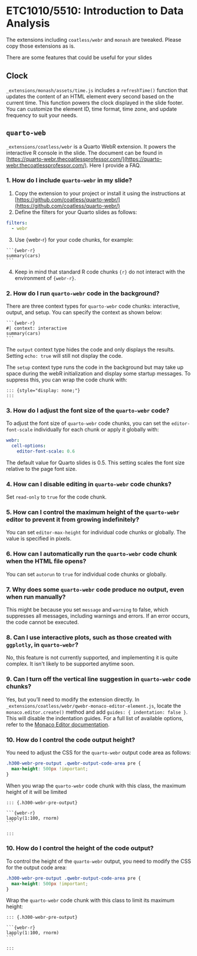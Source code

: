 # ETC1010/5510: Introduction to Data Analysis

The extensions including `coatless/webr` and `monash` are tweaked. Please copy those extensions as is.

There are some features that could be useful for your slides

## Clock

`_extensions/monash/assets/time.js` includes a `refreshTime()` function that updates the content of an HTML element every second based on the current time. This function powers the clock displayed in the slide footer. You can customize the element ID, time format, time zone, and update frequency to suit your needs.

## `quarto-web`

`_extensions/coatless/webr` is a Quarto WebR extension. It powers the interactive R console in the slide. The document can be found in [https://quarto-webr.thecoatlessprofessor.com/](https://quarto-webr.thecoatlessprofessor.com/). Here I provide a FAQ.

 ### 1. How do I include `quarto-webr` in my slide?

 1. Copy the extension to your project or install it using the instructions at [https://github.com/coatless/quarto-webr/](https://github.com/coatless/quarto-webr/)
 2. Define the filters for your Quarto slides as follows:
```yaml
filters: 
  - webr
```
3. Use {webr-r} for your code chunks, for example:

~~~
```{webr-r}
summary(cars)
```
~~~
4. Keep in mind that standard R code chunks `{r}` do not interact with the environment of `{webr-r}`.

### 2. How do I run `quarto-webr` code in the background?

There are three context types for `quarto-webr` code chunks: interactive, output, and setup. You can specify the context as shown below:

~~~
```{webr-r}
#| context: interactive
summary(cars)
```
~~~

The `output` context type hides the code and only displays the results. Setting `echo: true` will still not display the code.

The `setup` context type runs the code in the background but may take up space during the webR initialization and display some startup messages. To suppress this, you can wrap the code chunk with:

```
::: {style="display: none;"}
:::
```
### 3. How do I adjust the font size of the `quarto-webr` code?

To adjust the font size of `quarto-webr` code chunks, you can set the `editor-font-scale` individually for each chunk or apply it globally with:

```yaml
webr:
  cell-options:
    editor-font-scale: 0.6
```

The default value for Quarto slides is 0.5. This setting scales the font size relative to the page font size.

### 4. How can I disable editing in `quarto-webr` code chunks?

Set `read-only` to `true` for the code chunk.

### 5. How can I control the maximum height of the `quarto-webr` editor to prevent it from growing indefinitely? 

You can set `editor-max-height` for individual code chunks or globally. The value is specified in pixels.

### 6. How can I automatically run the `quarto-webr` code chunk when the HTML file opens?

You can set `autorun` to `true` for individual code chunks or globally.

### 7. Why does some `quarto-webr` code produce no output, even when run manually?

This might be because you set `message` and `warning` to false, which suppresses all messages, including warnings and errors. If an error occurs, the code cannot be executed.

### 8. Can I use interactive plots, such as those created with `ggplotly`, in `quarto-webr`?

No, this feature is not currently supported, and implementing it is quite complex. It isn't likely to be supported anytime soon.


### 9. Can I turn off the vertical line suggestion in `quarto-webr` code chunks?

Yes, but you’ll need to modify the extension directly. In `_extensions/coatless/webr/qwebr-monaco-editor-element.js`, locate the `monaco.editor.create()` method and add `guides: { indentation: false }`. This will disable the indentation guides. For a full list of available options, refer to the [Monaco Editor documentation](https://microsoft.github.io/monaco-editor/typedoc/interfaces/editor.IStandaloneEditorConstructionOptions.html).

### 10. How do I control the code output height?

You need to adjust the CSS for the `quarto-webr` output code area as follows:

```css
.h300-webr-pre-output .qwebr-output-code-area pre {
  max-height: 500px !important;
}
```

When you wrap the `quarto-webr` code chunk with this class, the maximum height of it will be limited

~~~
::: {.h300-webr-pre-output}

```{webr-r}
lapply(1:100, rnorm)
```

:::
~~~

### 10. How do I control the height of the code output?

To control the height of the `quarto-webr` output, you need to modify the CSS for the output code area:

```css
.h300-webr-pre-output .qwebr-output-code-area pre {
  max-height: 500px !important;
}
```

Wrap the `quarto-webr` code chunk with this class to limit its maximum height:

~~~
::: {.h300-webr-pre-output}

```{webr-r}
lapply(1:100, rnorm)
```

:::
~~~


